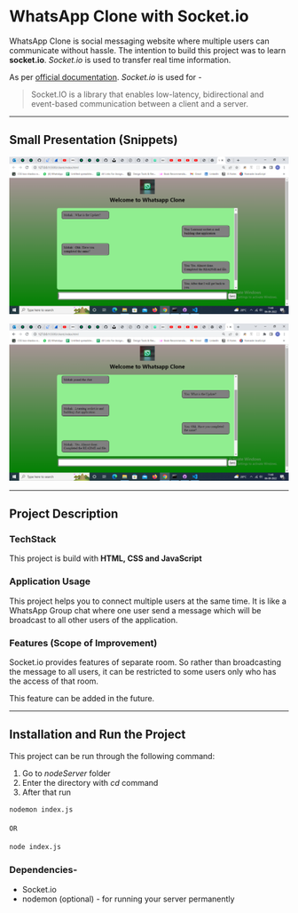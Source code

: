 # WhatsApp Clone with Socket.io

WhatsApp Clone is social messaging website where multiple users can communicate without hassle. The intention to build this project was to learn **socket.io**. *Socket.io* is used to transfer real time information. 

As per [official documentation](https://socket.io/docs/v4/ "Socket.io documentation"). *Socket.io* is used for - 

> Socket.IO is a library that enables low-latency, bidirectional and event-based communication between a client and a server.

<!-- Horizontal Line -->
___

## Small Presentation (Snippets)

![WhatsApp Clone Project Snippets ](./client/Screenshot%20(104).png)

![WhatsApp Clone Project Snippets ](./client/Screenshot%20(105).png)

- - -

## Project Description

### TechStack 
This project is build with **HTML, CSS and JavaScript**

### Application Usage 
This project helps you to connect multiple users at the same time. It is like a WhatsApp Group chat where one user send a message which will be broadcast to all other users of the application. 

### Features (Scope of Improvement)
Socket.io provides features of separate room. So rather than broadcasting the message to all users, it can be restricted to some users only who has the access of that room. 

This feature can be added in the future. 

___

## Installation and Run the Project
This project can be run through the following command: 

1. Go to *nodeServer* folder  
1. Enter the directory with *cd* command
1. After that run 

```bash
nodemon index.js 

OR 

node index.js
```
### Dependencies- 

* Socket.io
* nodemon (optional) - for running your server permanently



